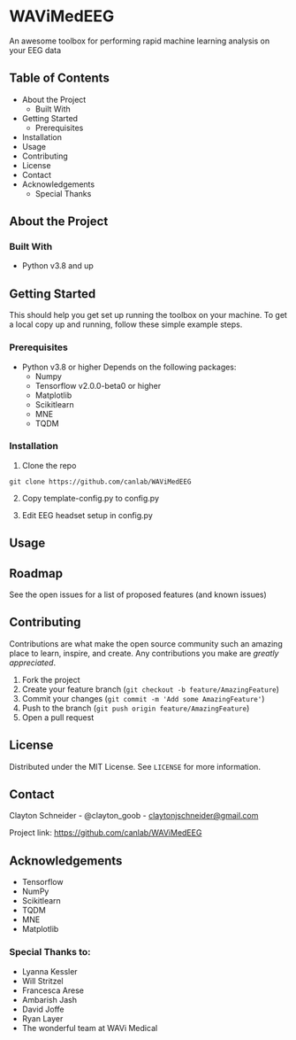 # WAViMedEEG

An awesome toolbox for performing rapid machine learning analysis on your EEG data

## Table of Contents
* About the Project
   * Built With
* Getting Started
   * Prerequisites
* Installation
* Usage
* Contributing
* License
* Contact
* Acknowledgements
   * Special Thanks

## About the Project

### Built With
* Python v3.8 and up

## Getting Started

This should help you get set up running the toolbox on your machine. To get a local copy up and running, follow these simple example steps.

### Prerequisites
* Python v3.8 or higher
   Depends on the following packages:
   * Numpy
   * Tensorflow v2.0.0-beta0 or higher
   * Matplotlib
   * Scikitlearn
   * MNE
   * TQDM

### Installation

1. Clone the repo

`git clone https://github.com/canlab/WAViMedEEG`

2. Copy template-config.py to config.py

3. Edit EEG headset setup in config.py

## Usage

## Roadmap

See the open issues for a list of proposed features (and known issues)

## Contributing

Contributions are what make the open source community such an amazing place to learn, inspire, and create. Any contributions you make are *greatly appreciated*.

1. Fork the project
2. Create your feature branch (`git checkout -b feature/AmazingFeature`)
3. Commit your changes (`git commit -m 'Add some AmazingFeature'`)
4. Push to the branch (`git push origin feature/AmazingFeature`)
5. Open a pull request

## License

Distributed under the MIT License. See `LICENSE` for more information.

## Contact

Clayton Schneider - @clayton_goob - claytonjschneider@gmail.com

Project link: https://github.com/canlab/WAViMedEEG

## Acknowledgements

* Tensorflow
* NumPy
* Scikitlearn
* TQDM
* MNE
* Matplotlib

### Special Thanks to:

* Lyanna Kessler
* Will Stritzel
* Francesca Arese
* Ambarish Jash
* David Joffe
* Ryan Layer
* The wonderful team at WAVi Medical
